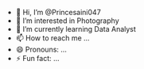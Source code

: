 - 👋 Hi, I’m @Princesaini047
- 👀 I’m interested in Photography 
- 🌱 I’m currently learning Data Analyst
- 📫 How to reach me ...
- 😄 Pronouns: ...
- ⚡ Fun fact: ...

<!---
Princesaini047/Princesaini047 is a ✨ special ✨ repository because its `README.md` (this file) appears on your GitHub profile.
You can click the Preview link to take a look at your changes.
--->
